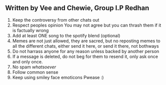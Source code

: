 Written by Vee and Chewie, Group I.P Redhan
---
1. Keep the controversy from other chats out
2. Respect peoples opinion
You may not agree but you can thrash them if it is factually wrong
3. Add at least ONE song to the spotify blend (optional)
4. Memes are not just allowed, they are sacred, but no reposting memes to all the different chats, either send it here, or send it there, not bothways
5. Do not harrass anyone for any reason unless backed by another person
6. If a message is deleted, do not beg for them to resend it, only ask once and only once.
7. No spam *whatsoever*
8. Follow common sense
9. Keep using smiley face emoticons Pwease :)
